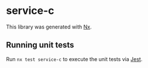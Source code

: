 # service-c

This library was generated with [Nx](https://nx.dev).

## Running unit tests

Run `nx test service-c` to execute the unit tests via [Jest](https://jestjs.io).

